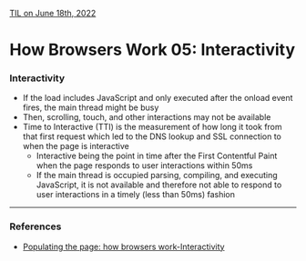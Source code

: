 [TIL on June 18th, 2022](../../TIL/2022/06/06-18-2022.md)
# **How Browsers Work 05: Interactivity**

### Interactivity
- If the load includes JavaScript and only executed after the onload event fires, the main thread might be busy
- Then, scrolling, touch, and other interactions may not be available
- Time to Interactive (TTI) is the measurement of how long it took from that first request which led to the DNS lookup and SSL connection to when the page is interactive
  * Interactive being the point in time after the First Contentful Paint when the page responds to user interactions within 50ms
  * If the main thread is occupied parsing, compiling, and executing JavaScript, it is not available and therefore not able to respond to user interactions in a timely (less than 50ms) fashion

___

### References
- [Populating the page: how browsers work-Interactivity](https://developer.mozilla.org/en-US/docs/Web/Performance/How_browsers_work#interactivity)